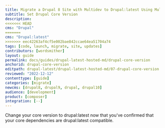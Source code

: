 ```yaml
---
title: Migrate a Drupal 8 Site with Multidev to Drupal:latest Using Multidev
subtitle: Set Drupal Core Version
description: 
<<<<<<< HEAD
cms: "Drupal"
=======
cms: "Drupal:latest"
>>>>>>> eec42263af4cf5e002bae842ccae64ea51704a74
tags: [code, launch, migrate, site, updates]
contributors: [wordsmither]
layout: guide
permalink: docs/guides/drupal-latest-hosted-md/drupal-core-version
anchorid: drupal-core-version
editpath: drupal-latest/drupal-latest-hosted-md/07-drupal-core-version.md
reviewed: "2022-12-12"
contenttype: [guide]
categories: [migrate]
newcms: [drupal8, drupal9, drupal, drupal10]
audience: [development]
product: [composer]
integration: [--]
---
```


Change your core version to drupal:latest now that you've confirmed that your core dependencies are drupal:latest compatible.

<Partial file="drupal-latest/core-version.md" />
